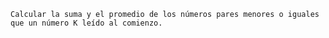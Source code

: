     Calcular la suma y el promedio de los números pares menores o iguales que un número K leído al comienzo.